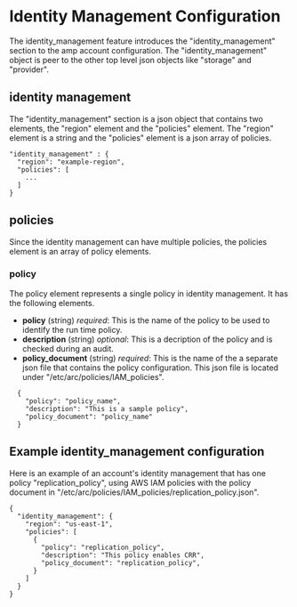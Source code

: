 # Identity Management Configuration

The identity_management feature introduces the "identity_management" section to the amp account configuration. The "identity_management" object is peer to the other top level json objects like "storage" and "provider".

## identity management

The "identity_management" section is a json object that contains two elements, the "region" element and the "policies" element. The "region" element is a string and the "policies" element is a json array of policies.

```
"identity_management" : {
  "region": "example-region",
  "policies": [
    ...
  ]
}
```

## policies
Since the identity management can have multiple policies, the policies element is an array of policy elements.

### policy

The policy element represents a single policy in identity management. It has the following elements.
- **policy** (string) _required_: This is the name of the policy to be used to identify the run time policy.
- **description** (string) _optional_: This is a decription of the policy and is checked during an audit.
- **policy_document** (string) _required_: This is the name of the a separate json file that contains the policy configuration. This json file is located under "/etc/arc/policies/IAM_policies".

```
  {
    "policy": "policy_name",
    "description": "This is a sample policy",
    "policy_document": "policy_name"
  }
```

## Example identity_management configuration
Here is an example of an account's identity management that has one policy "replication_policy", using AWS IAM policies with the policy document in "/etc/arc/policies/IAM_policies/replication_policy.json".

```
{
  "identity_management": {
    "region": "us-east-1",
    "policies": [
      {
        "policy": "replication_policy",
        "description": "This policy enables CRR",
        "policy_document": "replication_policy",
      }
    ]
  }
}
```
